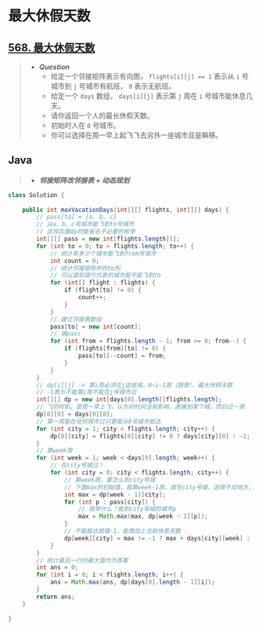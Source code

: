 # 最大休假天数

## [568. 最大休假天数](https://leetcode.cn/problemset/all/?page=1&search=%E6%9C%80%E5%A4%A7%E4%BC%91%E5%81%87%E5%A4%A9%E6%95%B0)

> - ***Question***
>   - 给定一个邻接矩阵表示有向图， `flights[i][j] == 1` 表示从 `i` 号城市到 `j` 号城市有航班， `0` 表示无航班。
>   - 给定一个 `days` 数组， `days[i][j]` 表示第 `j` 周在 `i` 号城市能休息几天。
>   - 请你返回一个人的最长休假天数。
>   - 初始时人在 `0` 号城市。
>   - 你可以选择在周一早上起飞飞去另外一座城市且是瞬移。

## Java

> - ***邻接矩阵改邻接表 + 动态规划***

```java
class Solution {
    
    public int maxVacationDays(int[][] flights, int[][] days) {
        // pass[to] = {a, b, c}
        // 从a、b、c号城市能飞到to号城市
        // 这样后面dp时能省去不必要的枚举
        int[][] pass = new int[flights.length][];
        for (int to = 0; to < flights.length; to++) {
            // 统计有多少个城市能飞到from号城市
            int count = 0;
            // 统计邻接矩阵中的to列
            // 可以直知道行代表的城市能不能飞到to
            for (int[] flight : flights) {
                if (flight[to] != 0) {
                    count++;
                }
            }
            // 建立邻接表数组
            pass[to] = new int[count];
            // 填pass
            for (int from = flights.length - 1; from >= 0; from--) {
                if (flights[from][to] != 0) {
                    pass[to][--count] = from;
                }
            }
        }
        // dp[i][j] -> 第i周必须在j这座城，0~i-1周（随意），最大休假天数
        // -1表示不能第i周不能在j号城市过
        int[][] dp = new int[days[0].length][flights.length];
        // 飞的时机，是周一早上飞，认为对时间没有影响，直接到某个城，然后过一周
        dp[0][0] = days[0][0];
        // 第一周能在任何城市过只要能从0号城市抵达
        for (int city = 1; city < flights.length; city++) {
            dp[0][city] = flights[0][city] != 0 ? days[city][0] : -1;
        }
        // 第week周
        for (int week = 1; week < days[0].length; week++) {
            // 在city号城过！
            for (int city = 0; city < flights.length; city++) {
                // 第week周，要怎么到city号城
                // 下面max的初始值，我第week-1周，就在city号城，选择不动地方，进入第week周
                int max = dp[week - 1][city];
                for (int p : pass[city]) {
                    // 枚举什么？能到city号城的城市p
                    max = Math.max(max, dp[week - 1][p]);
                }
                // 不能抵达就填-1，能救加上当前休息天数
                dp[week][city] = max != -1 ? max + days[city][week] : -1;
            }
        }
        // 统计最后一行的最大值作为答案
        int ans = 0;
        for (int i = 0; i < flights.length; i++) {
            ans = Math.max(ans, dp[days[0].length - 1][i]);
        }
        return ans;
    }
    
}
```
